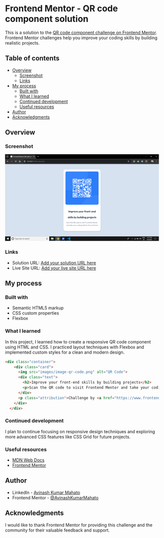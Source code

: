 # Frontend Mentor - QR code component solution

This is a solution to the [QR code component challenge on Frontend Mentor](https://www.frontendmentor.io/challenges/qr-code-component-iux_sIO_H). Frontend Mentor challenges help you improve your coding skills by building realistic projects.

## Table of contents

- [Overview](#overview)
  - [Screenshot](#screenshot)
  - [Links](#links)
- [My process](#my-process)
  - [Built with](#built-with)
  - [What I learned](#what-i-learned)
  - [Continued development](#continued-development)
  - [Useful resources](#useful-resources)
- [Author](#author)
- [Acknowledgments](#acknowledgments)

## Overview

### Screenshot

![](./images/Screenshot.png)

### Links

- Solution URL: [Add your solution URL here](https://github.com/yourusername/qr-code-component)
- Live Site URL: [Add your live site URL here](https://your-live-site-url.com)

## My process

### Built with

- Semantic HTML5 markup
- CSS custom properties
- Flexbox

### What I learned

In this project, I learned how to create a responsive QR code component using HTML and CSS. I practiced layout techniques with Flexbox and implemented custom styles for a clean and modern design.

```html
<div class="container">
    <div class="card">
      <img src="images/image-qr-code.png" alt="QR Code">
      <div class="text">
        <h2>Improve your front-end skills by building projects</h2>
        <p>Scan the QR code to visit Frontend Mentor and take your coding skills to the next level</p>
      </div>
      <p class="attribution">Challenge by <a href="https://www.frontendmentor.io" target="_blank">Frontend Mentor</a>. Coded by <a href="https://www.linkedin.com/in/avinash-mahato-58944b193" target="_blank">Avinash Kumar Mahato</a>.</p>
    </div>
  </div>
```
### Continued development
I plan to continue focusing on responsive design techniques and exploring more advanced CSS features like CSS Grid for future projects.

### Useful resources

- [MDN Web Docs](https://developer.mozilla.org/en-US/)
- [Frontend Mentor](https://www.frontendmentor.io)

## Author

- LinkedIn - [Avinash Kumar Mahato](https://www.linkedin.com/in/avinash-mahato-58944b193)
- Frontend Mentor - [@AvinashKumarMahato](https://www.frontendmentor.io/profile/AvinashKumarMahato)

## Acknowledgments

I would like to thank Frontend Mentor for providing this challenge and the community for their valuable feedback and support.